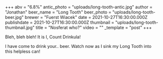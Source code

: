 +++
abv = "6.8%"
antic_photo = "uploads/long-tooth-antic.jpg"
author = "Jonathan"
beer_name = "Long Tooth"
beer_photo = "uploads/long-tooth-beer.jpg"
brewer = "Fuerst Wiacek"
date = 2021-10-27T16:30:00.000Z
publishdate = 2021-10-27T16:30:00.000Z
thumbnail = "uploads/long-tooth-thumbnail.jpg"
title = "Nosferat who?"
video = ""
_template = "post"
+++

Bleh, bleh bleh! It is I, Count Drinkula!

I have come to drink your.. beer. Watch now as I sink my Long Tooth into this helpless can!
